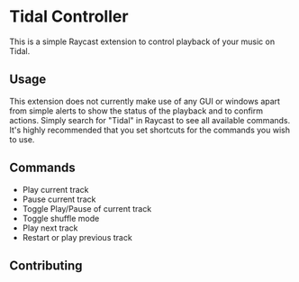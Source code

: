 # Tidal Controller

This is a simple Raycast extension to control playback of your music on Tidal.

## Usage

This extension does not currently make use of any GUI or windows apart from simple alerts to show the status of the playback and to confirm actions. Simply search for "Tidal" in Raycast to see all available commands. It's highly recommended that you set shortcuts for the commands you wish to use.

## Commands

- Play current track
- Pause current track
- Toggle Play/Pause of current track
- Toggle shuffle mode
- Play next track
- Restart or play previous track

## Contributing
